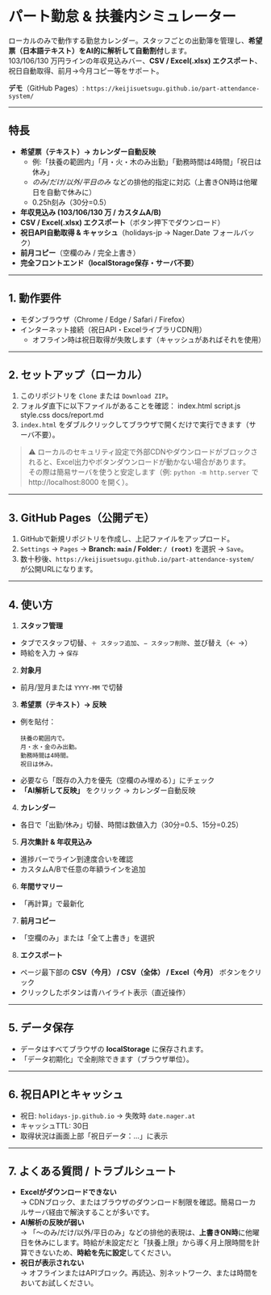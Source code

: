 # パート勤怠 & 扶養内シミュレーター

ローカルのみで動作する勤怠カレンダー。スタッフごとの出勤簿を管理し、**希望票（日本語テキスト）をAI的に解析して自動割付**します。  
103/106/130 万円ラインの年収見込みバー、**CSV / Excel(.xlsx) エクスポート**、祝日自動取得、前月→今月コピー等をサポート。

**デモ**（GitHub Pages）: `https://keijisuetsugu.github.io/part-attendance-system/`

---

## 特長
- **希望票（テキスト）→ カレンダー自動反映**
  - 例:「扶養の範囲内」「月・火・木のみ出勤」「勤務時間は4時間」「祝日は休み」
  - *のみ/だけ/以外/平日のみ* などの排他的指定に対応（上書きON時は他曜日を自動で休みに）
  - 0.25h刻み（30分=0.5）
- **年収見込み (103/106/130 万 / カスタムA/B)**
- **CSV / Excel(.xlsx) エクスポート**（ボタン押下でダウンロード）
- **祝日API自動取得 & キャッシュ**（holidays-jp → Nager.Date フォールバック）
- **前月コピー**（空欄のみ / 完全上書き）
- **完全フロントエンド（localStorage保存・サーバ不要）**

---

## 1. 動作要件
- モダンブラウザ（Chrome / Edge / Safari / Firefox）
- インターネット接続（祝日API・ExcelライブラリCDN用）
  - オフライン時は祝日取得が失敗します（キャッシュがあればそれを使用）

---

## 2. セットアップ（ローカル）
1. このリポジトリを `Clone` または `Download ZIP`。
2. フォルダ直下に以下ファイルがあることを確認：
index.html
script.js
style.css
docs/report.md
3. `index.html` をダブルクリックしてブラウザで開くだけで実行できます（サーバ不要）。

> ⚠️ ローカルのセキュリティ設定で外部CDNやダウンロードがブロックされると、Excel出力やボタンダウンロードが動かない場合があります。  
> その際は簡易サーバを使うと安定します（例: `python -m http.server` で http://localhost:8000 を開く）。

---

## 3. GitHub Pages（公開デモ）
1. GitHubで新規リポジトリを作成し、上記ファイルをアップロード。
2. `Settings` → `Pages` → **Branch: `main` / Folder: `/ (root)`** を選択 → `Save`。
3. 数十秒後、`https://keijisuetsugu.github.io/part-attendance-system/` が公開URLになります。

---

## 4. 使い方
1. **スタッフ管理**
- タブでスタッフ切替、`＋ スタッフ追加`、`− スタッフ削除`、並び替え（← →）
- 時給を入力 → `保存`
2. **対象月**
- 前月/翌月または `YYYY-MM` で切替
3. **希望票（テキスト）→ 反映**
- 例を貼付：
  ```
  扶養の範囲内で。
  月・水・金のみ出勤。
  勤務時間は4時間。
  祝日は休み。
  ```
- 必要なら「既存の入力を優先（空欄のみ埋める）」にチェック
- **「AI解析して反映」** をクリック → カレンダー自動反映
4. **カレンダー**
- 各日で「出勤/休み」切替、時間は数値入力（30分=0.5、15分=0.25）
5. **月次集計 & 年収見込み**
- 進捗バーでライン到達度合いを確認
- カスタムA/Bで任意の年額ラインを追加
6. **年間サマリー**
- 「再計算」で最新化
7. **前月コピー**
- 「空欄のみ」または「全て上書き」を選択
8. **エクスポート**
- ページ最下部の **CSV（今月） / CSV（全体） / Excel（今月）** ボタンをクリック
- クリックしたボタンは青ハイライト表示（直近操作）

---

## 5. データ保存
- データはすべてブラウザの **localStorage** に保存されます。
- 「データ初期化」で全削除できます（ブラウザ単位）。

---

## 6. 祝日APIとキャッシュ
- 祝日: `holidays-jp.github.io` → 失敗時 `date.nager.at`
- キャッシュTTL: 30日  
- 取得状況は画面上部「祝日データ：...」に表示

---

## 7. よくある質問 / トラブルシュート
- **Excelがダウンロードできない**  
→ CDNブロック、またはブラウザのダウンロード制限を確認。簡易ローカルサーバ経由で解決することが多いです。
- **AI解析の反映が弱い**  
→ 「〜のみ/だけ/以外/平日のみ」などの排他的表現は、**上書きON時**に他曜日を休みにします。時給が未設定だと「扶養上限」から導く月上限時間を計算できないため、**時給を先に設定**してください。
- **祝日が表示されない**  
→ オフラインまたはAPIブロック。再読込、別ネットワーク、または時間をおいてお試しください。
